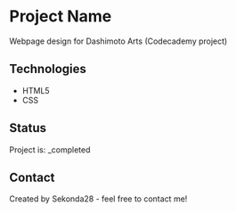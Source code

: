# Project Name
Webpage design for Dashimoto Arts (Codecademy project)

## Technologies
* HTML5
* CSS

## Status
Project is: _completed

## Contact
Created by Sekonda28 - feel free to contact me!